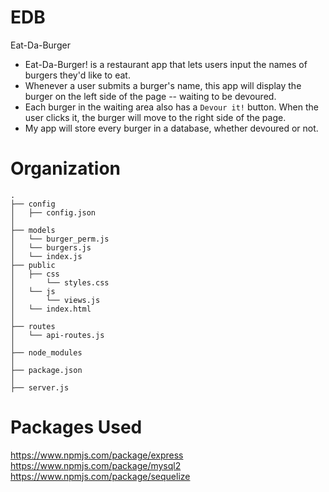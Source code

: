 # EDB
Eat-Da-Burger

* Eat-Da-Burger! is a restaurant app that lets users input the names of burgers they'd like to eat.
* Whenever a user submits a burger's name, this app will display the burger on the left side of the page -- waiting to be devoured.
* Each burger in the waiting area also has a `Devour it!` button. When the user clicks it, the burger will move to the right side of the page.
* My app will store every burger in a database, whether devoured or not.

# Organization
```
.
├── config
│   ├── config.json
│ 
├── models
│   └── burger_perm.js
│   └── burgers.js
│   └── index.js
├── public
│   ├── css
│       └── styles.css
│   └── js
│       └── views.js
│   └── index.html
│
├── routes
│   └── api-routes.js
│ 
├── node_modules
│ 
├── package.json
│
├── server.js
```
# Packages Used
https://www.npmjs.com/package/express
https://www.npmjs.com/package/mysql2
https://www.npmjs.com/package/sequelize
